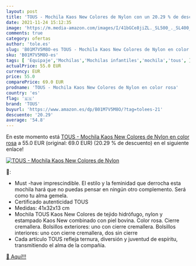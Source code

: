 ```yaml
---
layout: post
title: 'TOUS - Mochila Kaos New Colores de Nylon con un 20.29 % de descuento'
date: 2021-11-24 15:12:35
image: 'https://m.media-amazon.com/images/I/41bGCe8jiZL._SL500_._SL400_.jpg'
comments: true
category: ofertas
author: 'tole.es'
slug: 'B01M7V5M8O-es TOUS - Mochila Kaos New Colores de Nylon en color rosa'
sku: 'B01M7V5M8O-es'
tags: [ 'Equipaje','Mochilas','Mochilas infantiles','mochila','tous', ]
actualPrice: 55.0 EUR
currency: EUR
price: 55.0
comparePrice: 69.0 EUR
prodname: 'TOUS - Mochila Kaos New Colores de Nylon en color rosa'
country: 'es'
flag: '🇪🇸'
brand: 'TOUS'
buyurl: 'https://www.amazon.es/dp/B01M7V5M8O/?tag=tolees-21'
descuento: '20.29'
average: '54.8'
---
```


En este momento está [TOUS - Mochila Kaos New Colores de Nylon en color rosa](https://www.amazon.es/dp/B01M7V5M8O/?tag=tolees-21) a 55.0 EUR (original: 69.0 EUR) (20.29 %  de descuento) en el siguiente enlace!

[![TOUS - Mochila Kaos New Colores de Nylon](https://m.media-amazon.com/images/I/41bGCe8jiZL._SL500_._SL400_.jpg)](https://www.amazon.es/dp/B01M7V5M8O/?tag=tolees-21)

🔎:

- Must -have imprescindible. El estilo y la feminidad que derrocha esta mochila hará que no puedas pensar en ningún otro complemento. Será como tu alma gemela.
- Certificado autenticidad TOUS
- Medidas: 41x32x13 cm
- Mochila TOUS Kaos New Colores de tejido hidrófugo, nylon y estampado Kaos New combinado con piel bovina. Color rosa. Cierre cremallera. Bolsillos exteriores: uno con cierre cremallera. Bolsillos interiores: uno con cierre cremallera, dos sin cierre
- Cada artículo TOUS refleja ternura, diversión y juventud de espíritu, transmitiendo el alma de la compañía.

[🛒 Aquí!!!](https://www.amazon.es/dp/B01M7V5M8O/?tag=tolees-21)
